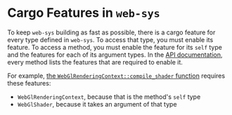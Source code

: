 # Cargo Features in `web-sys`

To keep `web-sys` building as fast as possible, there is a cargo feature for
every type defined in `web-sys`. To access that type, you must enable its
feature. To access a method, you must enable the feature for its `self` type and
the features for each of its argument types. In the [API documentation][], every
method lists the features that are required to enable it.

For example, [the `WebGlRenderingContext::compile_shader` function][compile_shader] requires these features:

* `WebGlRenderingContext`, because that is the method's `self` type
* `WebGlShader`, because it takes an argument of that type

[API documentation]: https://wasm-bindgen.github.io/wasm-bindgen/api/web_sys
[compile_shader]: https://wasm-bindgen.github.io/wasm-bindgen/api/web_sys/struct.WebGlRenderingContext.html#method.compile_shader
